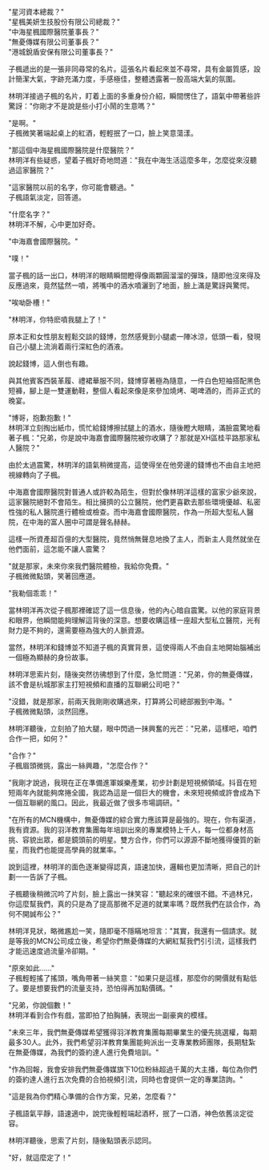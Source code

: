 



"星河資本總裁？"  
"星楓美妍生技股份有限公司總裁？"  
"中海星楓國際醫院董事長？"  
"無憂傳媒有限公司董事長？"  
"港城銳盾安保有限公司董事長？"  

子楓遞出的是一張非同尋常的名片。這張名片看起來並不尋常，具有金屬質感，設計簡潔大氣，字跡充滿力度，手感極佳，整體透露著一股高端大氣的氛圍。

林明洋接過子楓的名片，盯着上面的多重身份介紹，瞬間愣住了，語氣中帶著些許驚訝："你剛才不是說是些小打小鬧的生意嗎？"

"是啊。"  
子楓微笑著端起桌上的紅酒，輕輕抿了一口，臉上笑意蕩漾。

"那這個中海星楓國際醫院是什麼醫院？"  
林明洋有些疑惑，望着子楓好奇地問道："我在中海生活這麼多年，怎麼從來沒聽過這家醫院？"

"這家醫院以前的名字，你可能會聽過。"  
子楓語氣淡定，回答道。

"什麼名字？"  
林明洋不解，心中更加好奇。

"中海嘉會國際醫院。"  

"噗！"  

當子楓的話一出口，林明洋的眼睛瞬間瞪得像兩顆圓溜溜的彈珠，隨即他沒來得及反應過來，竟然猛然一噴，將嘴中的酒水噴灑到了地面，臉上滿是驚訝與驚愕。  

"唉呦卧槽！"

"林明洋，你特麽噴我腿上了！"

原本正和女性朋友輕鬆交談的錢博，忽然感覺到小腿處一陣冰涼，低頭一看，發現自己小腿上流淌着兩行深紅色的酒液。

說起錢博，這人倒也有趣。

與其他賓客西裝革履、禮裙華服不同，錢博穿著極為隨意，一件白色短袖搭配黑色短褲，腳上是一雙運動鞋，整個人看起來像是來參加燒烤、喝啤酒的，而非正式的晚宴。

"博哥，抱歉抱歉！"  
林明洋立刻掏出紙巾，慌忙給錢博擦拭腿上的酒水，隨後瞪大眼睛，滿臉震驚地看著子楓："兄弟，你是說中海嘉會國際醫院被你收購了？那就是XH區桂平路那家私人醫院？"

由於太過震驚，林明洋的語氣稍微提高，這使得坐在他旁邊的錢博也不由自主地把視線轉向了子楓。

中海嘉會國際醫院對普通人或許較為陌生，但對於像林明洋這樣的富家少爺來說，這家醫院絕對不會陌生。相比擁擠的公立醫院，他們更喜歡去那些環境優越、私密性強的私人醫院進行體檢或檢查。而中海嘉會國際醫院，作為一所超大型私人醫院，在中海的富人圈中可謂是聲名赫赫。

這樣一所資產超百億的大型醫院，竟然悄無聲息地換了主人，而新主人竟然就坐在他們面前，這怎能不讓人震驚？

"就是那家，未來你來我們醫院體檢，我給你免費。"  
子楓微微點頭，笑著回應道。

"我勒個乖乖！"

當林明洋再次從子楓那裡確認了這一信息後，他的內心暗自震驚。以他的家庭背景和眼界，他瞬間能夠理解這背後的深意。想要收購這樣一座超大型私立醫院，光有財力是不夠的，還需要極為強大的人脈資源。

當然，林明洋和錢博並不知道子楓的真實背景，這使得兩人不由自主地開始腦補出一個極為顯赫的身份故事。

林明洋思索片刻，隨後突然彷彿想到了什麼，急忙問道："兄弟，你的無憂傳媒，該不會是杭城那家主打短視頻和直播的互聯網公司吧？"

"沒錯，就是那家，前兩天我剛剛收購過來，打算將公司總部搬到中海。"  
子楓微微點頭，淡然回應。

林明洋聽後，立刻拍了拍大腿，眼中閃過一抹興奮的光芒："兄弟，這樣吧，咱們合作一把，如何？"

"合作？"  
子楓眉頭微挑，露出一絲興趣，"怎麼合作？"

"我剛才說過，我現在正在準備進軍娛樂產業，初步計劃是短視頻領域。抖音在短短兩年內就能夠席捲全國，我認為這是一個巨大的機會，未來短視頻或許會成為下一個互聯網的風口。因此，我最近做了很多市場調研。"

"在所有的MCN機構中，無憂傳媒的綜合實力應該算是最強的。現在，你有渠道，我有資源。我的羽洋教育集團每年培訓出來的專業模特上千人，每一位都身材高挑、容貌出眾，都是鏡頭前的明星。雙方合作，你們可以源源不斷地獲得優質的新星，而我們也能提高學員的就業率。"  

說到這裡，林明洋的面色逐漸變得認真，語速加快，邏輯也更加清晰，把自己的計劃一一告訴了子楓。

子楓聽後稍微沉吟了片刻，臉上露出一抹笑容："聽起來的確很不錯。不過林兄，你這麼幫我們，真的只是為了提高那微不足道的就業率嗎？既然我們在談合作，為何不開誠布公？"

林明洋見狀，略微尷尬一笑，隨即毫不隱瞞地坦言："其實，我還有一個請求。就是等我的MCN公司成立後，希望你們無憂傳媒的大網紅幫我們引引流，這樣我們才能迅速度過流量冷卻期。"

"原來如此……"  
子楓輕輕搖了搖頭，嘴角帶著一絲笑意："如果只是這樣，那麼你的開價就有點低了。要是想要我們的流量支持，恐怕得再加點價碼。"

"兄弟，你說個數！"  
林明洋看到合作有戲，當即拍了拍胸脯，表現出一副豪爽的模樣。

"未來三年，我們無憂傳媒希望獲得羽洋教育集團每期畢業生的優先挑選權，每期最多30人。此外，我們希望羽洋教育集團能夠派出一支專業教師團隊，長期駐紮在無憂傳媒，為我們的簽約達人進行免費培訓。"

"作為回報，我會安排我們無憂傳媒旗下10位粉絲超過千萬的大主播，每位為你們的簽約達人進行五次免費的合拍視頻引流，同時也會提供一定的專業諮詢。"

"這是我為你們精心準備的合作方案，兄弟，怎麼看？"

子楓語氣平靜，語速適中，說完後輕輕端起酒杯，抿了一口酒，神色依舊淡定從容。

林明洋聽後，思索了片刻，隨後點頭表示認同。

"好，就這麼定了！"
